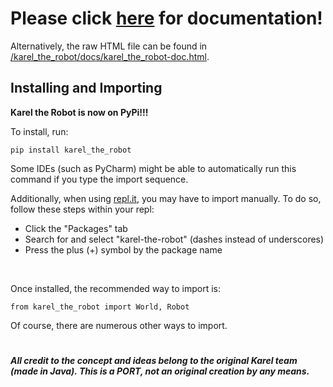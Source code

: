 # Please click [here](https://cjbell630.github.io/Karel_the_Robot-Python) for documentation! ##
Alternatively, the raw HTML file can be found in [/karel_the_robot/docs/karel_the_robot-doc.html](/karel_the_robot/docs/karel_the_robot-doc.html).

##
## Installing and Importing
**Karel the Robot is now on PyPi!!!**

To install, run:

>
    pip install karel_the_robot

Some IDEs (such as PyCharm) might be able to automatically run this command if you type the import sequence.

Additionally, when using [repl.it](https://repl.it/), you may have to import manually.
To do so, follow these steps within your repl:

* Click the "Packages" tab
* Search for and select "karel-the-robot" (dashes instead of underscores)
* Press the plus (+) symbol by the package name

<br>

Once installed, the recommended way to import is:

>
    from karel_the_robot import World, Robot

Of course, there are numerous other ways to import.
#

***All credit to the concept and ideas belong to the original Karel team (made in Java). This is a PORT, not an original creation by any means.***

